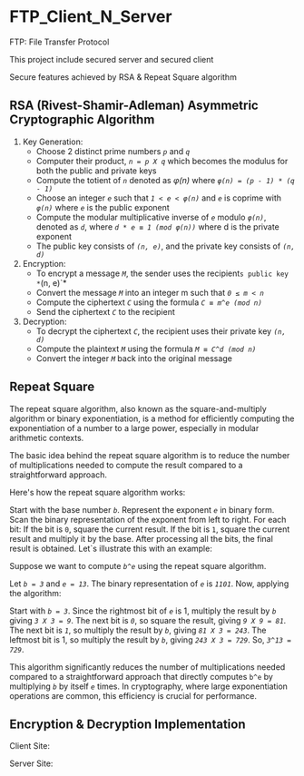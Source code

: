 # FTP_Client_N_Server

FTP: File Transfer Protocol

This project include secured server and secured client

Secure features achieved by RSA & Repeat Square algorithm 

## RSA (Rivest-Shamir-Adleman) Asymmetric Cryptographic Algorithm

1. Key Generation:
    * Choose 2 distinct prime numbers *`p`* and *`q`*
    * Computer their product, *`n = p X q`* which becomes the modulus for both the public and private keys
    * Compute the totient of *`n`* denoted as *φ(n)* where *`φ(n) = (p - 1) * (q - 1)`*
    * Choose an integer *`e`* such that *`1 < e < φ(n)`* and *`e`* is coprime with *`φ(n)`* where *`e`* is the public exponent
    * Compute the modular multiplicative inverse of *`e`* modulo *`φ(n)`*, denoted as *`d`*, where *`d * e ≡ 1 (mod φ(n))`* where d is the private exponent
    * The public key consists of *`(n, e)`*, and the private key consists of *`(n, d)`*
2. Encryption:
    * To encrypt a message *`M`*, the sender uses the recipient`s public key *`(n, e)`*
    * Convert the message *`M`* into an integer m such that *`0 ≤ m < n`*
    * Compute the ciphertext *`C`* using the formula *`C ≡ m^e (mod n)`*
    * Send the ciphertext *`C`* to the recipient
3. Decryption:
    * To decrypt the ciphertext *`C`*, the recipient uses their private key *`(n, d)`*
    * Compute the plaintext *`M`* using the formula *`M ≡ C^d (mod n)`*
    * Convert the integer *`M`* back into the original message

## Repeat Square

The repeat square algorithm, also known as the square-and-multiply algorithm or binary exponentiation, is a method for efficiently computing the exponentiation of a number to a large power, especially in modular arithmetic contexts.

The basic idea behind the repeat square algorithm is to reduce the number of multiplications needed to compute the result compared to a straightforward approach.

Here's how the repeat square algorithm works:

Start with the base number *`b`*.
Represent the exponent *`e`* in binary form.
Scan the binary representation of the exponent from left to right.
For each bit:
If the bit is `0`, square the current result.
If the bit is `1`, square the current result and multiply it by the base.
After processing all the bits, the final result is obtained.
Let`s illustrate this with an example:

Suppose we want to compute *`b^e`* using the repeat square algorithm.

Let *`b = 3`* and *`e = 13`*.
The binary representation of *`e`* is *`1101`*.
Now, applying the algorithm:

Start with *`b = 3`*.
Since the rightmost bit of *`e`* is 1, multiply the result by *`b`* giving *`3 X 3 = 9`*.
The next bit is *`0`*, so square the result, giving *`9 X 9 = 81`*.
The next bit is *`1`*, so multiply the result by *`b`*, giving *`81 X 3 = 243`*.
The leftmost bit is 1, so multiply the result by *`b`*, giving *`243 X 3 = 729`*.
So, *`3^13 = 729`*.

This algorithm significantly reduces the number of multiplications needed compared to a straightforward approach that directly computes `b^e` by multiplying *`b`* by itself *`e`* times. In cryptography, where large exponentiation operations are common, this efficiency is crucial for performance.

## Encryption & Decryption Implementation

Client Site:

Server Site:




